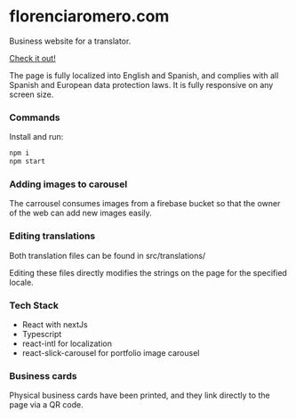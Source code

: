 # florenciaromero.com

Business website for a translator.

[Check it out!](https://florenciaromero.com)

The page is fully localized into English and Spanish, and complies with all Spanish and European data protection laws. It is fully responsive on any screen size.

### Commands

Install and run:

```bash
npm i
npm start
```

### Adding images to carousel

The carrousel consumes images from a firebase bucket so that the owner of the web can add new images easily.

### Editing translations

Both translation files can be found in src/translations/

Editing these files directly modifies the strings on the page for the specified locale.

### Tech Stack

- React with nextJs
- Typescript
- react-intl for localization
- react-slick-carousel for portfolio image carousel

### Business cards

Physical business cards have been printed, and they link directly to the page via a QR code.

